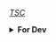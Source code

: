 [*TSC*](https://tsc-ruet.herokuapp.com)

<details>
  <summary><b>For Dev</b></summary>

  # TO DO
  
  <input type="checkbox"> Make an easy way to post notice from CR's to the wall of news !</br>
    Currently, it's using an HTML file, but if an online solution is possible to store the notice or scrap it, then the site will be complete ! (0.*)
    
   # Not included
   
   * Gdrive index was used in the materials section. Mine was customized [*BHADOO*](https://gitlab.com/ParveenBhadooOfficial/Google-Drive-Index)

</details>

